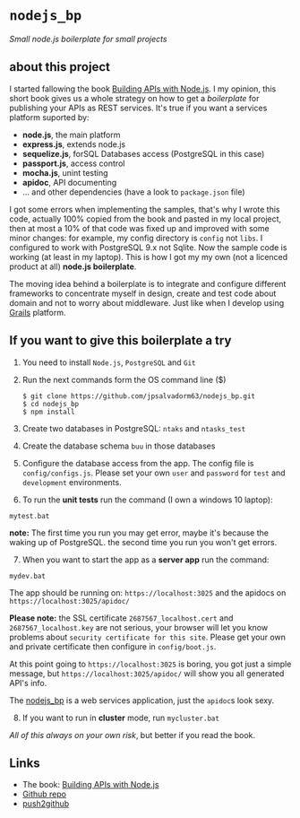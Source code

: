 # `nodejs_bp`
*Small node.js boilerplate for small projects*

## about this project

I started fallowing the book
[Building APIs with Node.js](http://www.apress.com/la/book/9781484224410#otherversion=9781484224427).
I my opinion, this short book gives us a whole strategy on how to get a
_boilerplate_ for publishing your APIs as REST services. It's true if you want a services
platform suported by:

- **node.js**, the main platform
- **express.js**, extends node.js
- **sequelize.js**, forSQL Databases access (PostgreSQL in this case)
- **passport.js**, access control
- **mocha.js**, unint testing
- **apidoc**, API documenting
- ... and other dependencies (have a look to `package.json` file)

I got some errors when implementing the samples, that's why I wrote this
code, actually 100% copied from the book and pasted in my local project, then
at most a 10% of that code was fixed up and improved with some minor changes:
for example, my config directory is `config` not `libs`. I configured to
work with PostgreSQL 9.x not Sqlite. Now the sample code is working (at
least in my laptop). This is how I got my my own (not a licenced product at all)
**node.js boilerplate**.

The moving idea behind a boilerplate is to integrate and configure different frameworks to concentrate
myself in design, create and test code about domain and not to worry about middleware.
Just like when I develop using [Grails](https://www.grails.org) platform.

## If you want to give this boilerplate a try

1. You need to install `Node.js`, `PostgreSQL` and `Git` 

2. Run the next commands form the OS command line ($)

    ```
    $ git clone https://github.com/jpsalvadorm63/nodejs_bp.git
    $ cd nodejs_bp
    $ npm install
    ```
    
3. Create two databases in PostgreSQL: `ntaks` and `ntasks_test`

4. Create the database schema `buu` in those databases

5. Configure the database access from the app. The config file is
`config/configs.js`. Please set your own `user` and `password` for
`test` and `development` environments.

6. To run the **unit tests** run the command (I own a windows 10 laptop):

```
mytest.bat
```

**note:** The first time you run you may get error, maybe it's because the
waking up of PostgreSQL. the second time you run you won't get errors. 

7. When you want to start the app as a **server app** run the command:

```
mydev.bat
```

The app should be running on: `https://localhost:3025` and the apidocs on
`https://localhost:3025/apidoc/`

**Please note:** the SSL certificate `2687567_localhost.cert` and 
`2687567_localhost.key` are not serious, your browser will let you know
problems about `security certificate for this site`. Please get your own
and private certificate then configure in `config/boot.js`.

At this point going to `https://localhost:3025` is boring, you got just a simple
message, but `https://localhost:3025/apidoc/` will show you all generated API's
info.

The [nodejs_bp](https://github.com/jpsalvadorm63/nodejs_bp) is a web services
application, just the `apidoc`s look sexy. 

8. If you want to run in **cluster** mode, run `mycluster.bat`


 


*All of this always on your own risk*, but better if you read the book.



## Links

* The book: [Building APIs with Node.js](http://www.apress.com/la/book/9781484224410#otherversion=9781484224427)
* [Github repo](https://github.com/jpsalvadorm63/nodejs_bp)
* [push2github](https://scotch.io/tutorials/how-to-push-an-existing-project-to-github)

